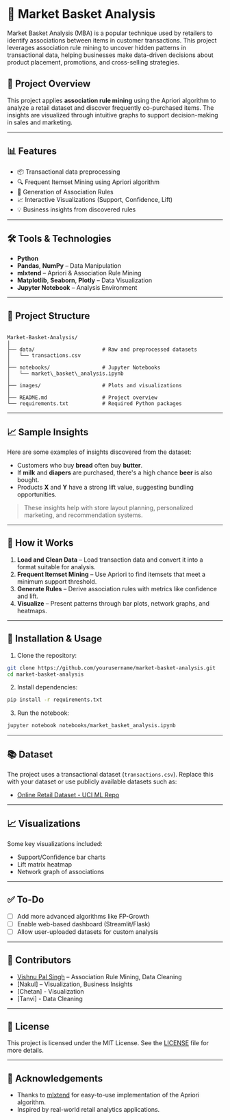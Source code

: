 
# 🛒 Market Basket Analysis

Market Basket Analysis (MBA) is a popular technique used by retailers to identify associations between items in customer transactions. This project leverages association rule mining to uncover hidden patterns in transactional data, helping businesses make data-driven decisions about product placement, promotions, and cross-selling strategies.

## 🚀 Project Overview

This project applies **association rule mining** using the Apriori algorithm to analyze a retail dataset and discover frequently co-purchased items. The insights are visualized through intuitive graphs to support decision-making in sales and marketing.

---

## 📊 Features

- 📦 Transactional data preprocessing
- 🔍 Frequent Itemset Mining using Apriori algorithm
- 🔗 Generation of Association Rules
- 📈 Interactive Visualizations (Support, Confidence, Lift)
- 💡 Business insights from discovered rules

---

## 🛠️ Tools & Technologies

- **Python**
- **Pandas**, **NumPy** – Data Manipulation
- **mlxtend** – Apriori & Association Rule Mining
- **Matplotlib**, **Seaborn**, **Plotly** – Data Visualization
- **Jupyter Notebook** – Analysis Environment

---

## 📁 Project Structure

```

Market-Basket-Analysis/
│
├── data/                      # Raw and preprocessed datasets
│   └── transactions.csv
│
├── notebooks/                 # Jupyter Notebooks
│   └── market\_basket\_analysis.ipynb
│
├── images/                    # Plots and visualizations
│
├── README.md                  # Project overview
└── requirements.txt           # Required Python packages

````

---

## 📈 Sample Insights

Here are some examples of insights discovered from the dataset:

- Customers who buy **bread** often buy **butter**.
- If **milk** and **diapers** are purchased, there's a high chance **beer** is also bought.
- Products **X** and **Y** have a strong lift value, suggesting bundling opportunities.

> These insights help with store layout planning, personalized marketing, and recommendation systems.

---

## 🧠 How it Works

1. **Load and Clean Data** – Load transaction data and convert it into a format suitable for analysis.
2. **Frequent Itemset Mining** – Use Apriori to find itemsets that meet a minimum support threshold.
3. **Generate Rules** – Derive association rules with metrics like confidence and lift.
4. **Visualize** – Present patterns through bar plots, network graphs, and heatmaps.

---

## 📌 Installation & Usage

1. Clone the repository:

```bash
git clone https://github.com/yourusername/market-basket-analysis.git
cd market-basket-analysis
````

2. Install dependencies:

```bash
pip install -r requirements.txt
```

3. Run the notebook:

```bash
jupyter notebook notebooks/market_basket_analysis.ipynb
```

---

## 📚 Dataset

The project uses a transactional dataset (`transactions.csv`). Replace this with your dataset or use publicly available datasets such as:

* [Online Retail Dataset - UCI ML Repo](https://archive.ics.uci.edu/ml/datasets/online+retail)

---

## 📈 Visualizations

Some key visualizations included:

* Support/Confidence bar charts
* Lift matrix heatmap
* Network graph of associations

---

## ✅ To-Do

* [ ] Add more advanced algorithms like FP-Growth
* [ ] Enable web-based dashboard (Streamlit/Flask)
* [ ] Allow user-uploaded datasets for custom analysis

---

## 🤝 Contributors

* [Vishnu Pal Singh](https://github.com/vishnupal-code/Market_basket_analysis) – Association Rule Mining, Data Cleaning
* [Nakul] – Visualization, Business Insights
* [Chetan] - Visualization
* [Tanvi] - Data Cleaning

---

## 📄 License

This project is licensed under the MIT License. See the [LICENSE](LICENSE) file for more details.

---

## 🙌 Acknowledgements

* Thanks to [mlxtend](http://rasbt.github.io/mlxtend/) for easy-to-use implementation of the Apriori algorithm.
* Inspired by real-world retail analytics applications.

```
